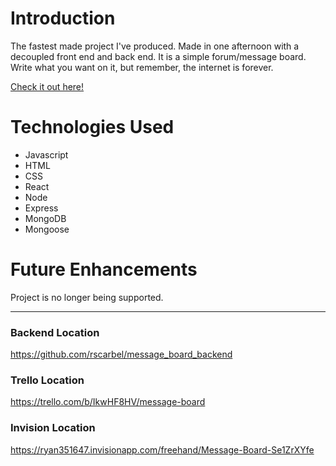 # Introduction
The fastest made project I've produced. Made in one afternoon with a decoupled front end and back end. It is a simple forum/message board. Write what you want on it, but remember, the internet is forever.

[Check it out here!](https://project-3-front-end-ga.herokuapp.com/)

# Technologies Used
* Javascript
* HTML
* CSS
* React
* Node
* Express
* MongoDB
* Mongoose

# Future Enhancements
Project is no longer being supported.

-------
### Backend Location ###
https://github.com/rscarbel/message_board_backend

### Trello Location ###
https://trello.com/b/IkwHF8HV/message-board

### Invision Location ###
https://ryan351647.invisionapp.com/freehand/Message-Board-Se1ZrXYfe
